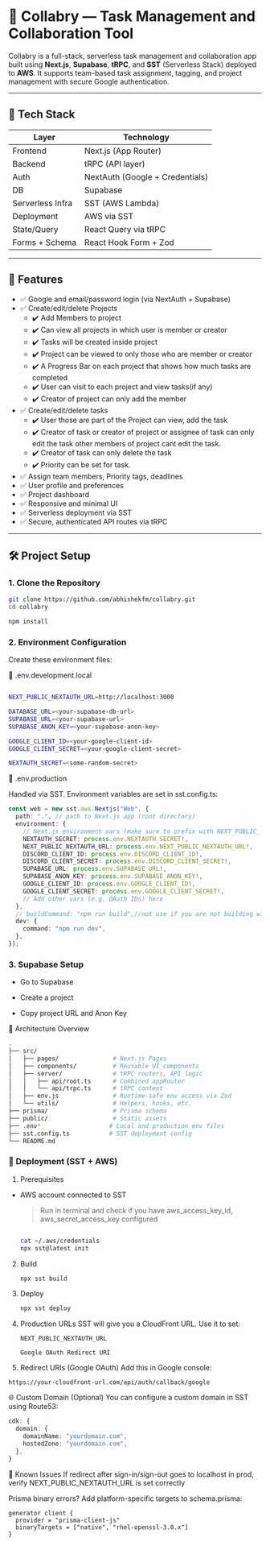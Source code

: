 # 🧩 Collabry — Task Management and Collaboration Tool

Collabry is a full-stack, serverless task management and collaboration app built using **Next.js**, **Supabase**, **tRPC**, and **SST** (Serverless Stack) deployed to **AWS**. It supports team-based task assignment, tagging, and project management with secure Google authentication.

---

## 📐 Tech Stack

| Layer            | Technology                      |
| ---------------- | ------------------------------- |
| Frontend         | Next.js (App Router)            |
| Backend          | tRPC (API layer)                |
| Auth             | NextAuth (Google + Credentials) |
| DB               | Supabase                        |
| Serverless Infra | SST (AWS Lambda)                |
| Deployment       | AWS via SST                     |
| State/Query      | React Query via tRPC            |
| Forms + Schema   | React Hook Form + Zod           |

---

## 🚀 Features

- ✅ Google and email/password login (via NextAuth + Supabase)
- ✅ Create/edit/delete Projects
  - ✔️ Add Members to project
  - ✔️ Can view all projects in which user is member or creator
  - ✔️ Tasks will be created inside project
  - ✔️ Project can be viewed to only those who are member or creator
  - ✔️ A Progress Bar on each project that shows how much tasks are completed
  - ✔️ User can visit to each project and view tasks(if any)
  - ✔️ Creator of project can only add the member
- ✅ Create/edit/delete tasks
  - ✔️ User those are part of the Project can view, add the task
  - ✔️ Creator of task or creator of project or assignee of task can only edit the task other members of project cant edit the task.
  - ✔️ Creator of task can only delete the task
  - ✔️ Priority can be set for task.
- ✅ Assign team members, Priority tags, deadlines
- ✅ User profile and preferences
- ✅ Project dashboard
- ✅ Responsive and minimal UI
- ✅ Serverless deployment via SST
- ✅ Secure, authenticated API routes via tRPC

---

## 🛠️ Project Setup

### 1. Clone the Repository

```bash
git clone https://github.com/abhishekfm/collabry.git
cd collabry

npm install

```

### 2. Environment Configuration

Create these environment files:

📄 .env.development.local

```bash

NEXT_PUBLIC_NEXTAUTH_URL=http://localhost:3000

DATABASE_URL=<your-supabase-db-url>
SUPABASE_URL=<your-supabase-url>
SUPABASE_ANON_KEY=<your-supabase-anon-key>

GOOGLE_CLIENT_ID=<your-google-client-id>
GOOGLE_CLIENT_SECRET=<your-google-client-secret>

NEXTAUTH_SECRET=<some-random-secret>

```

📄 .env.production

Handled via SST. Environment variables are set in sst.config.ts:

```ts
const web = new sst.aws.Nextjs("Web", {
  path: ".", // path to Next.js app (root directory)
  environment: {
    // Next.js environment vars (make sure to prefix with NEXT_PUBLIC_ for client-side)
    NEXTAUTH_SECRET: process.env.NEXTAUTH_SECRET!,
    NEXT_PUBLIC_NEXTAUTH_URL: process.env.NEXT_PUBLIC_NEXTAUTH_URL!,
    DISCORD_CLIENT_ID: process.env.DISCORD_CLIENT_ID!,
    DISCORD_CLIENT_SECRET: process.env.DISCORD_CLIENT_SECRET!,
    SUPABASE_URL: process.env.SUPABASE_URL!,
    SUPABASE_ANON_KEY: process.env.SUPABASE_ANON_KEY!,
    GOOGLE_CLIENT_ID: process.env.GOOGLE_CLIENT_ID!,
    GOOGLE_CLIENT_SECRET: process.env.GOOGLE_CLIENT_SECRET!,
    // Add other vars (e.g. OAuth IDs) here
  },
  // buildCommand: "npm run build",//not use if you are not building with open next
  dev: {
    command: "npm run dev",
  },
});
```

### 3. Supabase Setup

- Go to Supabase

- Create a project

- Copy project URL and Anon Key

🧱 Architecture Overview

```bash
.
├── src/
│   ├── pages/               # Next.js Pages
│   ├── components/          # Reusable UI components
│   ├── server/              # tRPC routers, API logic
│   │   ├── api/root.ts      # Combined appRouter
│   │   └── api/trpc.ts      # tRPC context
│   ├── env.js               # Runtime-safe env access via Zod
│   └── utils/               # Helpers, hooks, etc.
├── prisma/                  # Prisma schema
├── public/                  # Static assets
├── .env*                   # Local and production env files
├── sst.config.ts           # SST deployment config
└── README.md

```

### 🚢 Deployment (SST + AWS)

1. Prerequisites

- AWS account connected to SST

  > Run in terminal and check if you have aws_access_key_id,
  > aws_secret_access_key configured

  ```bash

  cat ~/.aws/credentials
  npx sst@latest init

  ```

2.  Build
    ```bash
    npx sst build
    ```
3.  Deploy
    ```bash
    npx sst deploy
    ```
4.  Production URLs
    SST will give you a CloudFront URL. Use it to set:

        NEXT_PUBLIC_NEXTAUTH_URL

        Google OAuth Redirect URI

5.  Redirect URIs (Google OAuth)
    Add this in Google console:

```arduino
https://your-cloudfront-url.com/api/auth/callback/google

```

🌐 Custom Domain (Optional)
You can configure a custom domain in SST using Route53:

```ts
cdk: {
  domain: {
    domainName: "yourdomain.com",
    hostedZone: "yourdomain.com",
  },
}
```

🧩 Known Issues
If redirect after sign-in/sign-out goes to localhost in prod, verify NEXT_PUBLIC_NEXTAUTH_URL is set correctly

Prisma binary errors? Add platform-specific targets to schema.prisma:

```prisma
generator client {
  provider = "prisma-client-js"
  binaryTargets = ["native", "rhel-openssl-3.0.x"]
}
```
